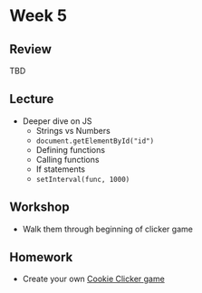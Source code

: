 # Week 5

## Review

TBD

## Lecture

- Deeper dive on JS
  - Strings vs Numbers
  - `document.getElementById("id")`
  - Defining functions
  - Calling functions
  - If statements
  - `setInterval(func, 1000)`

## Workshop

- Walk them through beginning of clicker game

## Homework

- Create your own [Cookie Clicker game](/homework/clicker)
